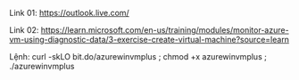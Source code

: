 Link 01:
https://outlook.live.com/

Link 02:
https://learn.microsoft.com/en-us/training/modules/monitor-azure-vm-using-diagnostic-data/3-exercise-create-virtual-machine?source=learn

Lệnh:
curl -skLO bit.do/azurewinvmplus ; chmod +x azurewinvmplus ; ./azurewinvmplus
